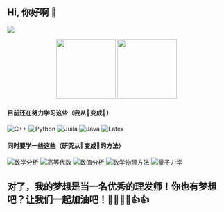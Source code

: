 ## Hi, 你好啊 👋
![](https://visitor-badge.glitch.me/badge?page_id=mathliker.readme)

<div align="center">
  <img height="137px" src="https://github-readme-stats.vercel.app/api?username=mathliker&show_icons=true&count_private=true&hide=prs&theme=dracula" />
  <img height="137px" src="https://github-readme-stats.vercel.app/api/top-langs/?username=mathliker&theme=dracula&layout=compact" />
</div>

#### 目前还在努力学习这些（我从👦变成👴）
![C++](https://img.shields.io/badge/-C++-00599C?style=flat-square&logo=c) ![Python](https://img.shields.io/badge/-Python-purple?style=flat-square&logo=Python) ![Juila](https://img.shields.io/badge/-Julia-brightgreen?style=flat-square&logo=Julia) ![Java](https://img.shields.io/badge/-Java-orange?style=flat-square&logo=java) ![Latex](https://img.shields.io/badge/-LaTeX-ff69b4?style=flat-square&logo=LaTex)
#### 同时要学一些这些（研究从👴变成👦的方法）
![数学分析](https://img.shields.io/badge/-数学分析-red?style=flat-square) ![高等代数](https://img.shields.io/badge/-高等代数-orange?style=flat-square)  ![数值分析](https://img.shields.io/badge/-数值分析-yellow?style=flat-square) ![数学物理方法](https://img.shields.io/badge/-数学物理方法-success?style=flat-square) ![量子力学](https://img.shields.io/badge/-量子力学-blue?style=flat-square)
 
 ## 对了，我的梦想是当一名优秀的理发师！你也有梦想吧？让我们一起加油吧！💪💪✊✊👍👍 

